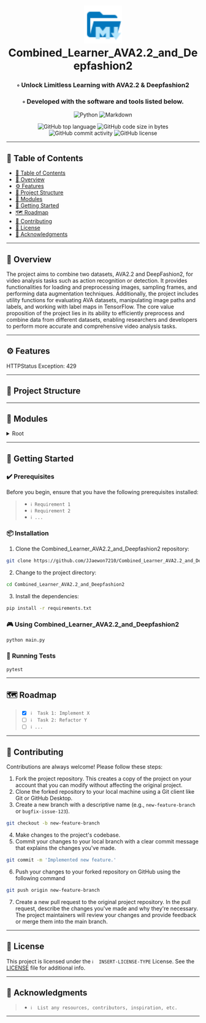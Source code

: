 
<div align="center">
<h1 align="center">
<img src="https://raw.githubusercontent.com/PKief/vscode-material-icon-theme/ec559a9f6bfd399b82bb44393651661b08aaf7ba/icons/folder-markdown-open.svg" width="100" />
<br>Combined_Learner_AVA2.2_and_Deepfashion2
</h1>
<h3>◦ Unlock Limitless Learning with AVA2.2 & Deepfashion2</h3>
<h3>◦ Developed with the software and tools listed below.</h3>

<p align="center">
<img src="https://img.shields.io/badge/Python-3776AB.svg?style&logo=Python&logoColor=white" alt="Python" />
<img src="https://img.shields.io/badge/Markdown-000000.svg?style&logo=Markdown&logoColor=white" alt="Markdown" />
</p>
<img src="https://img.shields.io/github/languages/top/JJaewon7210/Combined_Learner_AVA2.2_and_Deepfashion2?style&color=5D6D7E" alt="GitHub top language" />
<img src="https://img.shields.io/github/languages/code-size/JJaewon7210/Combined_Learner_AVA2.2_and_Deepfashion2?style&color=5D6D7E" alt="GitHub code size in bytes" />
<img src="https://img.shields.io/github/commit-activity/m/JJaewon7210/Combined_Learner_AVA2.2_and_Deepfashion2?style&color=5D6D7E" alt="GitHub commit activity" />
<img src="https://img.shields.io/github/license/JJaewon7210/Combined_Learner_AVA2.2_and_Deepfashion2?style&color=5D6D7E" alt="GitHub license" />
</div>

---

## 📒 Table of Contents
- [📒 Table of Contents](#-table-of-contents)
- [📍 Overview](#-overview)
- [⚙️ Features](#-features)
- [📂 Project Structure](#project-structure)
- [🧩 Modules](#modules)
- [🚀 Getting Started](#-getting-started)
- [🗺 Roadmap](#-roadmap)
- [🤝 Contributing](#-contributing)
- [📄 License](#-license)
- [👏 Acknowledgments](#-acknowledgments)

---


## 📍 Overview

The project aims to combine two datasets, AVA2.2 and DeepFashion2, for video analysis tasks such as action recognition or detection. It provides functionalities for loading and preprocessing images, sampling frames, and performing data augmentation techniques. Additionally, the project includes utility functions for evaluating AVA datasets, manipulating image paths and labels, and working with label maps in TensorFlow. The core value proposition of the project lies in its ability to efficiently preprocess and combine data from different datasets, enabling researchers and developers to perform more accurate and comprehensive video analysis tasks.

---

## ⚙️ Features

HTTPStatus Exception: 429

---


## 📂 Project Structure




---

## 🧩 Modules

<details closed><summary>Root</summary>

| File                                                                                                                                                                       | Summary                                                                                                                                                                                                                                                                                                                                                                                                                                                                                                                                                                                                                   |
| ---                                                                                                                                                                        | ---                                                                                                                                                                                                                                                                                                                                                                                                                                                                                                                                                                                                                       |
| [test_ava.py](https://github.com/JJaewon7210/Combined_Learner_AVA2.2_and_Deepfashion2/blob/main/test_ava.py)                                                               | HTTPStatus Exception: 400                                                                                                                                                                                                                                                                                                                                                                                                                                                                                                                                                                                                 |
| [test_df2.py](https://github.com/JJaewon7210/Combined_Learner_AVA2.2_and_Deepfashion2/blob/main/test_df2.py)                                                               | HTTPStatus Exception: 400                                                                                                                                                                                                                                                                                                                                                                                                                                                                                                                                                                                                 |
| [train.py](https://github.com/JJaewon7210/Combined_Learner_AVA2.2_and_Deepfashion2/blob/main/train.py)                                                                     | HTTPStatus Exception: 400                                                                                                                                                                                                                                                                                                                                                                                                                                                                                                                                                                                                 |
| [ava_dataset.py](https://github.com/JJaewon7210/Combined_Learner_AVA2.2_and_Deepfashion2/blob/main/datasets\ava_dataset.py)                                                | HTTPStatus Exception: 400                                                                                                                                                                                                                                                                                                                                                                                                                                                                                                                                                                                                 |
| [ava_dataset_utils.py](https://github.com/JJaewon7210/Combined_Learner_AVA2.2_and_Deepfashion2/blob/main/datasets\ava_dataset_utils.py)                                    | This code snippet comprises several functionalities. It includes functions for loading and preprocessing images for video analysis, sampling frames from videos, manipulating image paths and labels, and performing data augmentation techniques such as resizing, cropping, flipping, and color distortions. These functions are essential for various video analysis tasks such as action recognition or detection.                                                                                                                                                                                                    |
| [ava_eval_helper.py](https://github.com/JJaewon7210/Combined_Learner_AVA2.2_and_Deepfashion2/blob/main/datasets\ava_eval_helper.py)                                        | This code snippet provides helper functions for evaluating AVA (Atomic Visual Action) datasets. It includes functions to load boxes and class labels from CSV files, read exclusions, read label maps, and run AVA evaluation given annotation/prediction files or numpy arrays. The evaluation includes calculating metrics such as precision and mean average precision (mAP) at an Intersection over Union (IOU) of 0.5. The code also includes functions to convert data formats and write prediction results in the official AVA format.                                                                             |
| [ava_helper.py](https://github.com/JJaewon7210/Combined_Learner_AVA2.2_and_Deepfashion2/blob/main/datasets\ava_helper.py)                                                  | This code snippet provides functions for loading image paths, boxes, and labels from files in a specific format for a computer vision dataset. It also includes functions for extracting keyframe data and calculating box statistics.                                                                                                                                                                                                                                                                                                                                                                                    |
| [combined_dataset.py](https://github.com/JJaewon7210/Combined_Learner_AVA2.2_and_Deepfashion2/blob/main/datasets\combined_dataset.py)                                      | The code snippet defines a class called CombinedDataset, which serves as a custom dataset for PyTorch. It takes in two other datasets as inputs, dataset1 and dataset2. The dataset combines data from these two datasets and provides the functionality to access and preprocess the combined data efficiently. The collate_fn method is provided to preprocess and organize a batch of data for a deep learning model. The class also includes logging functionalities to print important information about the datasets being combined.                                                                                |
| [cv2_transform.py](https://github.com/JJaewon7210/Combined_Learner_AVA2.2_and_Deepfashion2/blob/main/datasets\cv2_transform.py)                                            | HTTPStatus Exception: 400                                                                                                                                                                                                                                                                                                                                                                                                                                                                                                                                                                                                 |
| [image.py](https://github.com/JJaewon7210/Combined_Learner_AVA2.2_and_Deepfashion2/blob/main/datasets\image.py)                                                            | The given code snippet contains various utility functions for image manipulation and transformation. It includes functions for flipping images, transforming coordinates, getting affine transformations, cropping images, calculating Gaussian radius, drawing Gaussian and MSRA heatmaps, and performing color augmentation. These functions can be used to preprocess and modify images for various computer vision tasks.                                                                                                                                                                                             |
| [transform.py](https://github.com/JJaewon7210/Combined_Learner_AVA2.2_and_Deepfashion2/blob/main/datasets\transform.py)                                                    | HTTPStatus Exception: 400                                                                                                                                                                                                                                                                                                                                                                                                                                                                                                                                                                                                 |
| [yolo_datasets.py](https://github.com/JJaewon7210/Combined_Learner_AVA2.2_and_Deepfashion2/blob/main/datasets\yolo_datasets.py)                                            | Prompt exceeds max token limit: 6408.                                                                                                                                                                                                                                                                                                                                                                                                                                                                                                                                                                                     |
| [label_map_util.py](https://github.com/JJaewon7210/Combined_Learner_AVA2.2_and_Deepfashion2/blob/main/datasets\ava_evaluation\label_map_util.py)                           | The provided code snippet is a collection of utility functions for working with label maps in TensorFlow. It includes functions for validating a label map, creating a category index from a label map, converting a label map to a list of categories, loading a label map from a file, and creating a label map dictionary.                                                                                                                                                                                                                                                                                             |
| [metrics.py](https://github.com/JJaewon7210/Combined_Learner_AVA2.2_and_Deepfashion2/blob/main/datasets\ava_evaluation\metrics.py)                                         | The provided code snippet includes functions for computing metrics like precision, recall, average precision, and CorLoc. It validates the input and computes the metrics using numpy arrays. It also handles edge cases and returns the results.                                                                                                                                                                                                                                                                                                                                                                         |
| [np_box_list.py](https://github.com/JJaewon7210/Combined_Learner_AVA2.2_and_Deepfashion2/blob/main/datasets\ava_evaluation\np_box_list.py)                                 | The provided code snippet defines a class called `BoxList` that represents a collection of bounding boxes. It provides functionalities to initialize the collection, add related fields, retrieve box coordinates, and check the validity of the boxes. The class is implemented using numpy arrays for efficient computation.                                                                                                                                                                                                                                                                                            |
| [np_box_list_ops.py](https://github.com/JJaewon7210/Combined_Learner_AVA2.2_and_Deepfashion2/blob/main/datasets\ava_evaluation\np_box_list_ops.py)                         | HTTPStatus Exception: 400                                                                                                                                                                                                                                                                                                                                                                                                                                                                                                                                                                                                 |
| [np_box_mask_list.py](https://github.com/JJaewon7210/Combined_Learner_AVA2.2_and_Deepfashion2/blob/main/datasets\ava_evaluation\np_box_mask_list.py)                       | This code snippet provides a BoxMaskList class that extends the np_box_list.BoxList class. It is a wrapper for boxes and masks, where masks correspond to the full image. The class constructor takes in numpy arrays for box coordinates and mask data. The class also provides a method to access the masks.                                                                                                                                                                                                                                                                                                            |
| [np_box_mask_list_ops.py](https://github.com/JJaewon7210/Combined_Learner_AVA2.2_and_Deepfashion2/blob/main/datasets\ava_evaluation\np_box_mask_list_ops.py)               | HTTPStatus Exception: 400                                                                                                                                                                                                                                                                                                                                                                                                                                                                                                                                                                                                 |
| [np_box_ops.py](https://github.com/JJaewon7210/Combined_Learner_AVA2.2_and_Deepfashion2/blob/main/datasets\ava_evaluation\np_box_ops.py)                                   | The provided code snippet contains operations for manipulating and analyzing bounding boxes represented as [N, 4] NumPy arrays. The core functionalities include computing areas of boxes, pairwise intersection-over-union (IOU) scores, and pairwise intersection-over-area (IOA) scores. The code employs numerical calculations to perform these operations efficiently.                                                                                                                                                                                                                                              |
| [np_mask_ops.py](https://github.com/JJaewon7210/Combined_Learner_AVA2.2_and_Deepfashion2/blob/main/datasets\ava_evaluation\np_mask_ops.py)                                 | This code snippet provides operations for manipulating [N, height, width] numpy arrays representing masks. It includes functionality for computing mask areas, pairwise intersection-over-union scores, and pairwise intersection-over-area scores. The code checks the dtype of the input arrays, raises a ValueError if the dtype is not np.uint8, and uses numpy operations to perform the desired computations.                                                                                                                                                                                                       |
| [object_detection_evaluation.py](https://github.com/JJaewon7210/Combined_Learner_AVA2.2_and_Deepfashion2/blob/main/datasets\ava_evaluation\object_detection_evaluation.py) | HTTPStatus Exception: 400                                                                                                                                                                                                                                                                                                                                                                                                                                                                                                                                                                                                 |
| [per_image_evaluation.py](https://github.com/JJaewon7210/Combined_Learner_AVA2.2_and_Deepfashion2/blob/main/datasets\ava_evaluation\per_image_evaluation.py)               | HTTPStatus Exception: 400                                                                                                                                                                                                                                                                                                                                                                                                                                                                                                                                                                                                 |
| [standard_fields.py](https://github.com/JJaewon7210/Combined_Learner_AVA2.2_and_Deepfashion2/blob/main/datasets\ava_evaluation\standard_fields.py)                         | The code snippet defines classes that specify naming conventions used for object detection. These classes define the names for various input, output, and data fields used in the object detection pipeline, such as image, bounding boxes, classes, scores, and more. These naming conventions help in standardizing the data representation and communication across different parts of the pipeline.                                                                                                                                                                                                                   |
| [BiFPN.py](https://github.com/JJaewon7210/Combined_Learner_AVA2.2_and_Deepfashion2/blob/main/model\BiFPN.py)                                                               | The provided code snippet is a implementation of a Bi-directional Feature Pyramid Network (BiFPN) using PyTorch. It consists of different modules such as DepthwiseConvBlock, ConvBlock, and BiFPNBlock. The BiFPNBlock performs depthwise separable convolution and combines multiple feature maps at different scales. The BiFPN module takes input feature maps at different levels and applies the BiFPNBlock to generate enhanced feature maps. The purpose of this network is to improve the performance of object detection tasks by integrating features from multiple scales.                                    |
| [cfam.py](https://github.com/JJaewon7210/Combined_Learner_AVA2.2_and_Deepfashion2/blob/main/model\cfam.py)                                                                 | The provided code snippet implements a Channel Attention Module (CAM_Module) and a modified version of it called CFAMBlock. The CFAMBlock consists of convolutional layers with batch normalization and ReLU activation, followed by the CAM_Module. The CFAMBlock takes an input tensor, applies the convolutional layers, performs channel attention using the CAM_Module, and outputs a tensor. The code also includes a main function that creates a sample input tensor and tests the CFAMBlock by passing the input through it and printing the output tensor size.                                                 |
| [darknet.py](https://github.com/JJaewon7210/Combined_Learner_AVA2.2_and_Deepfashion2/blob/main/model\darknet.py)                                                           | The provided code snippet is a part of a larger project, but it mainly contains the implementation of various modules and helper functions for a Darknet neural network. These modules include convolutional layers with batch normalization and activation functions, max pooling, reorganization, average pooling, softmax, fully connected layers, and shortcut connections. The code also includes functions for loading and saving network weights.                                                                                                                                                                  |
| [model.py](https://github.com/JJaewon7210/Combined_Learner_AVA2.2_and_Deepfashion2/blob/main/model\model.py)                                                               | The provided code snippet defines a Tech Lead module for Multi-Task Action Fusion 3D. It includes functionality for backbone models, neck modules, and detection heads. The code performs feature extraction, fusion, and inference for object detection, object classification, and action recognition tasks.                                                                                                                                                                                                                                                                                                            |
| [resnext.py](https://github.com/JJaewon7210/Combined_Learner_AVA2.2_and_Deepfashion2/blob/main/model\resnext.py)                                                           | The provided code is for implementing the ResNeXt architecture for 3D data. It includes functions for creating ResNeXt models with different depths (resnet50, resnet101, and resnet152). The code also contains the ResNeXtBottleneck and the main ResNeXt classes, which define the structure of the model. The code implements the forward pass, downsample operations, and shortcut connections. The code also includes initialization and fine-tuning parameter functions, although they are currently commented out. Overall, the code allows for the creation of ResNeXt models specifically designed for 3D data. |
| [general.py](https://github.com/JJaewon7210/Combined_Learner_AVA2.2_and_Deepfashion2/blob/main/utils\general.py)                                                           | Prompt exceeds max token limit: 5709.                                                                                                                                                                                                                                                                                                                                                                                                                                                                                                                                                                                     |
| [loss.py](https://github.com/JJaewon7210/Combined_Learner_AVA2.2_and_Deepfashion2/blob/main/utils\loss.py)                                                                 | HTTPStatus Exception: 400                                                                                                                                                                                                                                                                                                                                                                                                                                                                                                                                                                                                 |
| [loss_ava.py](https://github.com/JJaewon7210/Combined_Learner_AVA2.2_and_Deepfashion2/blob/main/utils\loss_ava.py)                                                         | HTTPStatus Exception: 400                                                                                                                                                                                                                                                                                                                                                                                                                                                                                                                                                                                                 |
| [metrics.py](https://github.com/JJaewon7210/Combined_Learner_AVA2.2_and_Deepfashion2/blob/main/utils\metrics.py)                                                           | This code snippet provides functionalities for model validation metrics in object detection tasks. It includes functions for computing average precision, confusion matrix, and plotting precision-recall curves and metric-confidence curves.                                                                                                                                                                                                                                                                                                                                                                            |
| [plots.py](https://github.com/JJaewon7210/Combined_Learner_AVA2.2_and_Deepfashion2/blob/main/utils\plots.py)                                                               | HTTPStatus Exception: 429                                                                                                                                                                                                                                                                                                                                                                                                                                                                                                                                                                                                 |
| [scheduler.py](https://github.com/JJaewon7210/Combined_Learner_AVA2.2_and_Deepfashion2/blob/main/utils\scheduler.py)                                                       | HTTPStatus Exception: 429                                                                                                                                                                                                                                                                                                                                                                                                                                                                                                                                                                                                 |
| [torch_utils.py](https://github.com/JJaewon7210/Combined_Learner_AVA2.2_and_Deepfashion2/blob/main/utils\torch_utils.py)                                                   | HTTPStatus Exception: 429                                                                                                                                                                                                                                                                                                                                                                                                                                                                                                                                                                                                 |
| [log_dataset.py](https://github.com/JJaewon7210/Combined_Learner_AVA2.2_and_Deepfashion2/blob/main/utils\wandb_logging\log_dataset.py)                                     | The code snippet parses command line arguments, loads YAML data, and creates a dataset artifact using the WandbLogger.                                                                                                                                                                                                                                                                                                                                                                                                                                                                                                    |
| [wandb_utils.py](https://github.com/JJaewon7210/Combined_Learner_AVA2.2_and_Deepfashion2/blob/main/utils\wandb_logging\wandb_utils.py)                                     | HTTPStatus Exception: 429                                                                                                                                                                                                                                                                                                                                                                                                                                                                                                                                                                                                 |

</details>

---

## 🚀 Getting Started

### ✔️ Prerequisites

Before you begin, ensure that you have the following prerequisites installed:
> - `ℹ️ Requirement 1`
> - `ℹ️ Requirement 2`
> - `ℹ️ ...`

### 📦 Installation

1. Clone the Combined_Learner_AVA2.2_and_Deepfashion2 repository:
```sh
git clone https://github.com/JJaewon7210/Combined_Learner_AVA2.2_and_Deepfashion2
```

2. Change to the project directory:
```sh
cd Combined_Learner_AVA2.2_and_Deepfashion2
```

3. Install the dependencies:
```sh
pip install -r requirements.txt
```

### 🎮 Using Combined_Learner_AVA2.2_and_Deepfashion2

```sh
python main.py
```

### 🧪 Running Tests
```sh
pytest
```

---


## 🗺 Roadmap

> - [X] `ℹ️  Task 1: Implement X`
> - [ ] `ℹ️  Task 2: Refactor Y`
> - [ ] `ℹ️ ...`


---

## 🤝 Contributing

Contributions are always welcome! Please follow these steps:
1. Fork the project repository. This creates a copy of the project on your account that you can modify without affecting the original project.
2. Clone the forked repository to your local machine using a Git client like Git or GitHub Desktop.
3. Create a new branch with a descriptive name (e.g., `new-feature-branch` or `bugfix-issue-123`).
```sh
git checkout -b new-feature-branch
```
4. Make changes to the project's codebase.
5. Commit your changes to your local branch with a clear commit message that explains the changes you've made.
```sh
git commit -m 'Implemented new feature.'
```
6. Push your changes to your forked repository on GitHub using the following command
```sh
git push origin new-feature-branch
```
7. Create a new pull request to the original project repository. In the pull request, describe the changes you've made and why they're necessary.
The project maintainers will review your changes and provide feedback or merge them into the main branch.

---

## 📄 License

This project is licensed under the `ℹ️  INSERT-LICENSE-TYPE` License. See the [LICENSE](https://docs.github.com/en/communities/setting-up-your-project-for-healthy-contributions/adding-a-license-to-a-repository) file for additional info.

---

## 👏 Acknowledgments

> - `ℹ️  List any resources, contributors, inspiration, etc.`

---

